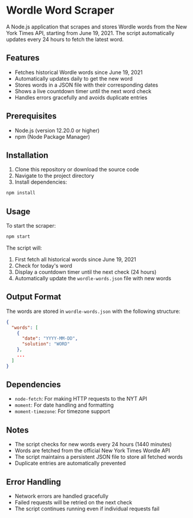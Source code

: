 # Wordle Word Scraper

A Node.js application that scrapes and stores Wordle words from the New York Times API, starting from June 19, 2021. The script automatically updates every 24 hours to fetch the latest word.

## Features

- Fetches historical Wordle words since June 19, 2021
- Automatically updates daily to get the new word
- Stores words in a JSON file with their corresponding dates
- Shows a live countdown timer until the next word check
- Handles errors gracefully and avoids duplicate entries

## Prerequisites

- Node.js (version 12.20.0 or higher)
- npm (Node Package Manager)

## Installation

1. Clone this repository or download the source code
2. Navigate to the project directory
3. Install dependencies:
```bash
npm install
```

## Usage

To start the scraper:
```bash
npm start
```

The script will:
1. First fetch all historical words since June 19, 2021
2. Check for today's word
3. Display a countdown timer until the next check (24 hours)
4. Automatically update the `wordle-words.json` file with new words

## Output Format

The words are stored in `wordle-words.json` with the following structure:
```json
{
  "words": [
    {
      "date": "YYYY-MM-DD",
      "solution": "WORD"
    },
    ...
  ]
}
```

## Dependencies

- `node-fetch`: For making HTTP requests to the NYT API
- `moment`: For date handling and formatting
- `moment-timezone`: For timezone support

## Notes

- The script checks for new words every 24 hours (1440 minutes)
- Words are fetched from the official New York Times Wordle API
- The script maintains a persistent JSON file to store all fetched words
- Duplicate entries are automatically prevented

## Error Handling

- Network errors are handled gracefully
- Failed requests will be retried on the next check
- The script continues running even if individual requests fail
